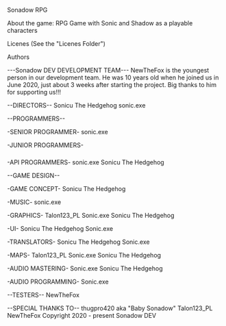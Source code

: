 Sonadow RPG

About the game:
RPG Game with Sonic and Shadow as a playable characters

Licenes (See the "Licenes Folder")

Authors


---Sonadow DEV DEVELOPMENT TEAM---
NewTheFox is the youngest person in our development team.
He was 10 years old when he joined us in June 2020, just about 3 weeks after starting the project.
Big thanks to him for supporting us!!!



--DIRECTORS--
Sonicu The Hedgehog
sonic.exe


--PROGRAMMERS--

-SENIOR PROGRAMMER-
sonic.exe

-JUNIOR PROGRAMMERS-
###

-API PROGRAMMERS-
sonic.exe
Sonicu The Hedgehog


--GAME DESIGN--

-GAME CONCEPT-
Sonicu The Hedgehog

-MUSIC-
sonic.exe

-GRAPHICS-
Talon123_PL
Sonic.exe
Sonicu The Hedgehog

-UI-
Sonicu The Hedgehog
Sonic.exe

-TRANSLATORS-
Sonicu The Hedgehog
Sonic.exe


-MAPS-
Talon123_PL
Sonic.exe
Sonicu The Hedgehog

-AUDIO MASTERING-
Sonic.exe
Sonicu The Hedgehog

-AUDIO PROGRAMMING-
Sonic.exe


--TESTERS--
NewTheFox


--SPECIAL THANKS TO--
thugpro420 aka "Baby Sonadow"
Talon123_PL
NewTheFox
Copyright 2020 - present Sonadow DEV